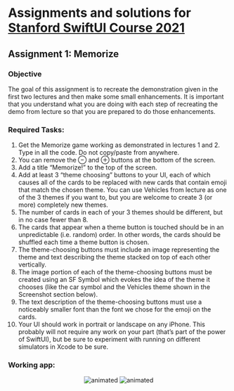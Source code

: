 #  Assignments and solutions for [Stanford SwiftUI Course 2021](https://cs193p.sites.stanford.edu)

## Assignment 1: Memorize
### Objective
The goal of this assignment is to recreate the demonstration given in the first two lectures and then make some small enhancements. It is important that you understand what you are doing with each step of recreating the demo from lecture so that you are prepared to do those enhancements.


### Required Tasks:
1. Get the Memorize game working as demonstrated in lectures 1 and 2. Type in all the code. Do not copy/paste from anywhere.
2. You can remove the ⊖ and ⊕ buttons at the bottom of the screen.
3. Add a title “Memorize!” to the top of the screen.
4. Add at least 3 “theme choosing” buttons to your UI, each of which causes all of the cards to be replaced with new cards that contain emoji that match the chosen theme. You can use Vehicles from lecture as one of the 3 themes if you want to, but you are welcome to create 3 (or more) completely new themes.
5. The number of cards in each of your 3 themes should be different, but in no case fewer than 8.
6. The cards that appear when a theme button is touched should be in an unpredictable (i.e. random) order. In other words, the cards should be shuffled each time a theme button is chosen.
7. The theme-choosing buttons must include an image representing the theme and text describing the theme stacked on top of each other vertically.
8. The image portion of each of the theme-choosing buttons must be created using an SF Symbol which evokes the idea of the theme it chooses (like the car symbol and the Vehicles theme shown in the Screenshot section below).
9. The text description of the theme-choosing buttons must use a noticeably smaller font than the font we chose for the emoji on the cards.
10. Your UI should work in portrait or landscape on any iPhone. This probably will not require any work on your part (that’s part of the power of SwiftUI), but be sure to experiment with running on different simulators in Xcode to be sure.

### Working app:
<p align="center">
  <img src="https://media.giphy.com/media/QG7NF1GJ3tHzcB9FOl/giphy.gif?cid=790b76112a3c8f3f2d257c69ce01386bfdee628995967c95&rid=giphy.gif&ct=g" alt="animated"/>
  <img src="https://media.giphy.com/media/hiRcJctmVniT8wsLJq/giphy.gif?cid=790b7611fb6faf194d8d07c06757f2b64f2017f2242202c8&rid=giphy.gif&ct=g" alt="animated" />
</p>
